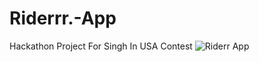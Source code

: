 # Riderrr.-App
Hackathon Project For Singh In USA Contest
![Riderr  App](https://user-images.githubusercontent.com/55728906/191668326-fdfa2b99-97c9-4e88-ab61-64d98c58a59a.jpeg)
